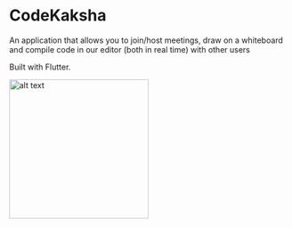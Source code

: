 # CodeKaksha

An application that allows you to join/host meetings, draw on a whiteboard and compile code in our editor (both in real time) with other users

Built with Flutter.

<img src="https://user-images.githubusercontent.com/57593654/98259565-4e168e80-1fa8-11eb-86dc-95cd756d72e1.gif" alt="alt text" width="250" height="250">
